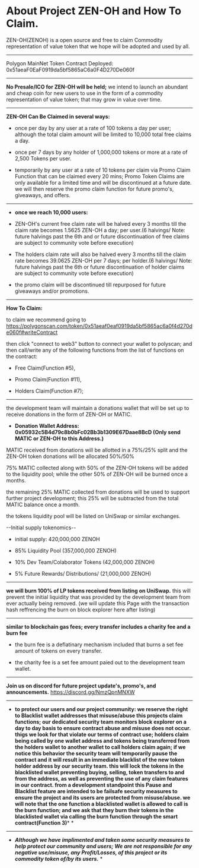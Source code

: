 # About Project ZEN-OH and How To Claim. 

ZEN-OH(ZENOH) is a open source and free to claim Commodity representation of value token that we hope will be adopted and used by all.

 *** 
 
Polygon MainNet Token Contract Deployed: 0x51aeaF0EaF0919da5bf5865aC6a0F4D270De060f


***
**No Presale/ICO for ZEN-OH will be held;** we intend to launch an abundant and cheap coin for new users to use in the form of a commodity representation of value token; that may grow in value over time.
***

**ZEN-OH Can Be Claimed in several ways:**

 * once per day by any user at a rate of 100 tokens a day per user; although the total claim amount will be limited to 10,000 total free claims a day.
 
 * once per 7 days by any holder of 1,000,000 tokens or more at a rate of 2,500 Tokens per user.

 * temporarily by any user at a rate of 10 tokens per claim via Promo Claim Function that can be claimed every 20 mins; Promo Token Claims are only available for a limited time and will be discontinued at a future date. we will then reserve the promo claim function for future promo's, giveaways, and offers.
   
***

* **once we reach 10,000 users:**
  
* ZEN-OH's current free claim rate will be halved every 3 months till the claim rate becomes 1.5625 ZEN-OH a day; per user.(6 halvings/ Note: future halvings past the 6th and or future discontinuation of free claims are subject to community vote before execution)
  
* The holders claim rate will also be halved every 3 months till the claim rate becomes 39.0625 ZEN-OH per 7 days; per holder.(6 halvings/ Note: future halvings past the 6th or future discontinuation of holder claims are subject to community vote before execution)
  
* the promo claim will be discontinued till repurposed for future giveaways and/or promotions.
  
***

**How To Claim:**

to claim we recommend going to https://polygonscan.com/token/0x51aeaf0eaf0919da5bf5865ac6a0f4d270de060f#writeContract 

then click "connect to web3" button to connect your wallet to polyscan; and then call/write any of the following functions from the list of functions on the contract:

 * Free Claim(Function #5),
 
 * Promo Claim(Function #11),
 
 * Holders Claim(Function #7);
 
***

the development team will maintain a donations wallet that will be set up to receive donations in the form of ZEN-OH or MATIC.

* **Donation Wallet Address: 0x05932c5B4d79c8b0bFc02Bb3b1309E67Daae8BcD (Only send MATIC or ZEN-OH to this Address.)**


MATIC received from donations will be allotted in a 75%/25% split and the ZEN-OH token donations will be allocated 50%/50%

75% MATIC collected along with 50% of the ZEN-OH tokens will be added to the liquidity pool; while the other 50% of ZEN-OH will be burned once a months.

the remaining 25% MATIC collected from donations will be used to support further project development; this 25% will be subtracted from the total MATIC balance once a month.

the tokens liquidity pool will be listed on UniSwap or similar exchanges.

 
   --Initial supply tokenomics-- 
   
   * initial supply: 420,000,000 ZENOH
   
  * 85% Liquidity Pool (357,000,000 ZENOH)
  
  * 10% Dev Team/Colaborator Tokens (42,000,000 ZENOH)
  
  * 5% Future Rewards/ Distributions/ (21,000,000 ZENOH)

***
**we will burn 100% of LP tokens received from listing on UniSwap.**
this will prevent the initial liquidity that was provided by the development team from ever actually being removed.
(we will update this Page with the transaction hash reffrencing the burn on block explorer here after listing)

***
**similar to blockchain gas fees; every transfer includes a charity fee and a burn fee**

* the burn fee is a deflatinary mechanism included that burns a set fee amount of tokens on every transfer.
  
* the charity fee is a set fee amount paied out to the development team wallet.

***

**Join us on discord for future project update's, promo's, and announcements.**
https://discord.gg/NmzQpnMNXW

***
* **to protect our users and our project community: we reserve the right to Blacklist wallet addresses that misuse/abuse this projects claim functions; our dedicated security team monitors block explorer on a day to day basis to ensure contract abuse and misuse does not occur. thigs we look for that violate our terms of contract use; holders claim being called by one wallet address and tokens being transferred from the holders wallet to another wallet to call holders claim again; if we notice this behavior the security team will temporarily pause the contract and it will result in an immediate blacklist of the new token holder address by our security team. this will lock the tokens in the blacklisted wallet preventing buying, selling, token transfers to and from the address, as well as preventing the use of any claim features in our contract. from a development standpoint this Pause and Blacklist feature are intended to be failsafe security measures to ensure the project and its users are protected from misuse/abuse. 
 we will note that the one function a blacklisted wallet is allowed to call is the burn function; and we ask that they burn their tokens in the blacklisted wallet via calling the burn function through the smart contract(Function 3)*** *
***
* ***Although we have implimented and taken some security measures to help protect our community and users; We are not responsible for any negative use/misuse, any Profit/Losses, of this project or its commodity token of/by its users.*** *

